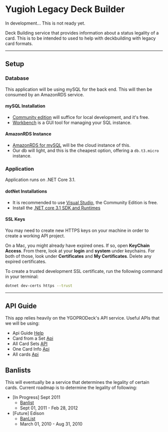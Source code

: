 # Yugioh Legacy Deck Builder

In development... This is not ready yet.

Deck Building service that provides information about a status legality of a card. This is to be intended to used to help with deckbuilding with legacy card formats.

---

## Setup


### Database

This application will be using mySQL for the back end. This will then be consumed by an AmazonRDS service.

#### mySQL Installation

- [Community edition](https://dev.mysql.com/downloads/mysql/) will suffice for local development, and it's free.
- [Workbench](https://dev.mysql.com/downloads/workbench/) is a GUI tool for managing your SQL instance.

#### AmazonRDS Instance

- [AmazonRDS for mySQL](https://aws.amazon.com/rds/mysql/) will be the cloud instance of this.
- Our db will light, and this is the cheapest option, offering a `db.t3.micro` instance.



### Application

Application runs on .NET Core 3.1.

#### dotNet Installations

- It is recommended to use [Visual Studio](https://visualstudio.microsoft.com/downloads/), the Community Edition is free.
- Install the [.NET core 3.1 SDK and Runtimes](https://dotnet.microsoft.com/download/dotnet/3.1)

#### SSL Keys

You may need to create new HTTPS keys on your machine in order to create a working API project.

On a Mac, you might already have expired ones. If so, open **KeyChain Access**. From there, look at your **login** and **system** under keychains. For both of those, look under **Certificates** and **My Certificates**. Delete any expired certificates.

To create a trusted development SSL certificate, run the following command in your terminal:

```bash
dotnet dev-certs https --trust
```



---

## API Guide

This app relies heavily on the YGOPRODeck's API service. Useful APIs that we will be using:

- Api Guide [Help](https://db.ygoprodeck.com/api-guide/)
- Card from a Set [Api](https://db.ygoprodeck.com/api/v7/cardsetsinfo.php?setcode=SDY-046)
- All Card Sets [API](https://db.ygoprodeck.com/api/v7/cardsets.php)
- One Card Info [Api](https://db.ygoprodeck.com/api/v7/cardinfo.php?id=57774843)
- All cards [Api](https://db.ygoprodeck.com/api/v7/cardinfo.php)



## Banlists

This will eventually be a service that determines the legality of certain cards. Current roadmap is to determine the legality of following:

- [In Progress] Sept 2011
  - [Banlist](https://yugioh.fandom.com/wiki/September_2011_Lists_(TCG)) 
  - Sept 01, 2011 - Feb 28, 2012
- [Future] Edison
  -  [BanList](https://yugioh.fandom.com/wiki/March_2010_Lists_(TCG))
  - March 01, 2010 - Aug 31, 2010
